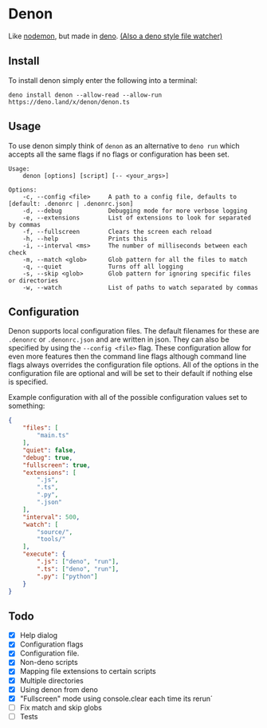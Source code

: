 # Denon

Like [nodemon](https://nodemon.io/), but made in [deno](https://deno.land/).
[(Also a deno style file watcher)](https://github.com/eliassjogreen/denon/blob/master/watcher.ts)

## Install

To install denon simply enter the following into a terminal:

`deno install denon --allow-read --allow-run https://deno.land/x/denon/denon.ts` 

## Usage

To use denon simply think of `denon` as an alternative to `deno run` which accepts all the same flags if no
flags or configuration has been set.

``` 
Usage:
    denon [options] [script] [-- <your_args>]

Options:
    -c, --config <file>     A path to a config file, defaults to [default: .denonrc | .denonrc.json]
    -d, --debug             Debugging mode for more verbose logging
    -e, --extensions        List of extensions to look for separated by commas
    -f, --fullscreen        Clears the screen each reload
    -h, --help              Prints this
    -i, --interval <ms>     The number of milliseconds between each check
    -m, --match <glob>      Glob pattern for all the files to match
    -q, --quiet             Turns off all logging
    -s, --skip <glob>       Glob pattern for ignoring specific files or directories
    -w, --watch             List of paths to watch separated by commas
```

## Configuration

Denon supports local configuration files. The default filenames for these are `.denonrc` or `.denonrc.json` and
are written in json. They can also be specified by using the `--config <file>` flag. These configuration allow for
even more features then the command line flags although command line flags always overrides the configuration file
options. All of the options in the configuration file are optional and will be set to their default if nothing else
is specified.

Example configuration with all of the possible configuration values set to something:

``` json
{
    "files": [
        "main.ts"
    ],
    "quiet": false,
    "debug": true,
    "fullscreen": true,
    "extensions": [
        ".js",
        ".ts",
        ".py",
        ".json"
    ],
    "interval": 500,
    "watch": [
        "source/",
        "tools/"
    ],
    "execute": {
        ".js": ["deno", "run"],
        ".ts": ["deno", "run"],
        ".py": ["python"]
    }
}
```

## Todo

-   [x] Help dialog
-   [x] Configuration flags
-   [x] Configuration file.
-   [x] Non-deno scripts
-   [x] Mapping file extensions to certain scripts
-   [x] Multiple directories
-   [x] Using denon from deno
-   [x] "Fullscreen" mode using console.clear each time its rerun´
-   [ ] Fix match and skip globs
-   [ ] Tests
